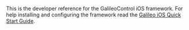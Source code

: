 This is the developer reference for the GalileoControl iOS framework. For help installing and configuring the framework read the [Galileo iOS Quick Start Guide](<docs/src/Galileo%20iOS%20Quick%20Start%20Guide.html>).